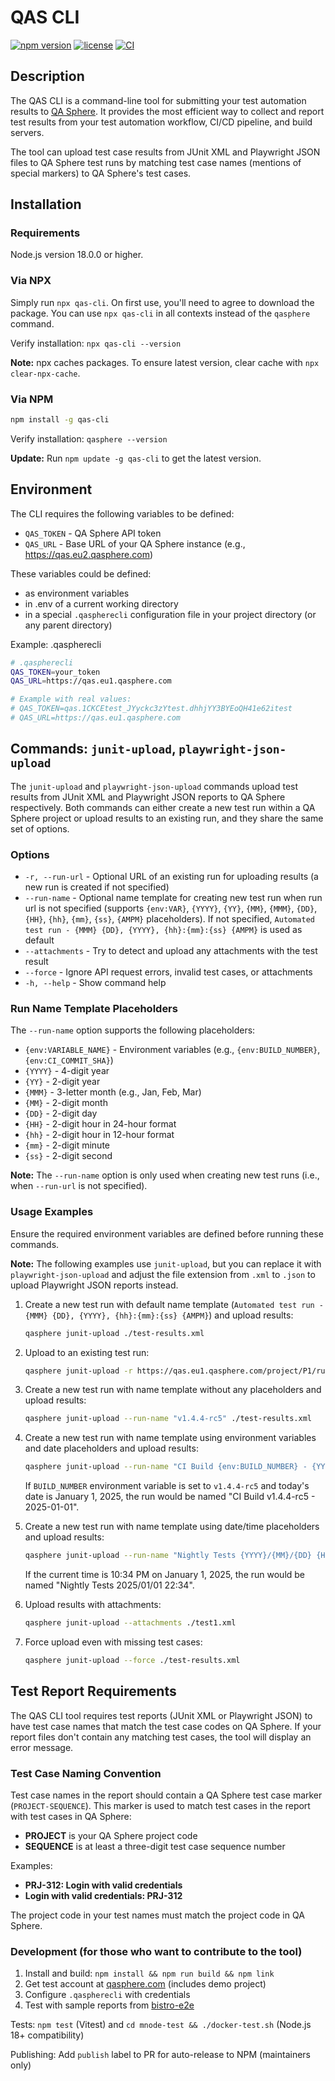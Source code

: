 # QAS CLI

[![npm version](https://img.shields.io/npm/v/qas-cli.svg)](https://www.npmjs.com/package/qas-cli)
[![license](https://img.shields.io/npm/l/qas-cli)](https://github.com/Hypersequent/qas-cli/blob/main/LICENSE)
[![CI](https://github.com/Hypersequent/qas-cli/actions/workflows/ci.yml/badge.svg)](https://github.com/Hypersequent/qas-cli/actions/workflows/ci.yml)

## Description

The QAS CLI is a command-line tool for submitting your test automation results to [QA Sphere](https://qasphere.com/). It provides the most efficient way to collect and report test results from your test automation workflow, CI/CD pipeline, and build servers.

The tool can upload test case results from JUnit XML and Playwright JSON files to QA Sphere test runs by matching test case names (mentions of special markers) to QA Sphere's test cases.

## Installation

### Requirements

Node.js version 18.0.0 or higher.

### Via NPX

Simply run `npx qas-cli`. On first use, you'll need to agree to download the package. You can use `npx qas-cli` in all contexts instead of the `qasphere` command.

Verify installation: `npx qas-cli --version`

**Note:** npx caches packages. To ensure latest version, clear cache with `npx clear-npx-cache`.

### Via NPM

```bash
npm install -g qas-cli
```

Verify installation: `qasphere --version`

**Update:** Run `npm update -g qas-cli` to get the latest version.

## Environment

The CLI requires the following variables to be defined:

- `QAS_TOKEN` - QA Sphere API token
- `QAS_URL` - Base URL of your QA Sphere instance (e.g., https://qas.eu2.qasphere.com)

These variables could be defined:
- as environment variables
- in .env of a current working directory
- in a special `.qaspherecli` configuration file in your project directory (or any parent directory)

Example: .qaspherecli
```sh
# .qaspherecli
QAS_TOKEN=your_token
QAS_URL=https://qas.eu1.qasphere.com

# Example with real values:
# QAS_TOKEN=qas.1CKCEtest_JYyckc3zYtest.dhhjYY3BYEoQH41e62itest
# QAS_URL=https://qas.eu1.qasphere.com
```


## Commands: `junit-upload`, `playwright-json-upload`

The `junit-upload` and `playwright-json-upload` commands upload test results from JUnit XML and Playwright JSON reports to QA Sphere respectively. Both commands can either create a new test run within a QA Sphere project or upload results to an existing run, and they share the same set of options.

### Options

- `-r, --run-url` - Optional URL of an existing run for uploading results (a new run is created if not specified)
- `--run-name` - Optional name template for creating new test run when run url is not specified (supports `{env:VAR}`, `{YYYY}`, `{YY}`, `{MM}`, `{MMM}`, `{DD}`, `{HH}`, `{hh}`, `{mm}`, `{ss}`, `{AMPM}` placeholders). If not specified, `Automated test run - {MMM} {DD}, {YYYY}, {hh}:{mm}:{ss} {AMPM}` is used as default
- `--attachments` - Try to detect and upload any attachments with the test result
- `--force` - Ignore API request errors, invalid test cases, or attachments
- `-h, --help` - Show command help

### Run Name Template Placeholders

The `--run-name` option supports the following placeholders:

- `{env:VARIABLE_NAME}` - Environment variables (e.g., `{env:BUILD_NUMBER}`, `{env:CI_COMMIT_SHA}`)
- `{YYYY}` - 4-digit year
- `{YY}` - 2-digit year
- `{MMM}` - 3-letter month (e.g., Jan, Feb, Mar)
- `{MM}` - 2-digit month
- `{DD}` - 2-digit day
- `{HH}` - 2-digit hour in 24-hour format
- `{hh}` - 2-digit hour in 12-hour format
- `{mm}` - 2-digit minute
- `{ss}` - 2-digit second

**Note:** The `--run-name` option is only used when creating new test runs (i.e., when `--run-url` is not specified).

### Usage Examples

Ensure the required environment variables are defined before running these commands.

**Note:** The following examples use `junit-upload`, but you can replace it with `playwright-json-upload` and adjust the file extension from `.xml` to `.json` to upload Playwright JSON reports instead.

1. Create a new test run with default name template (`Automated test run - {MMM} {DD}, {YYYY}, {hh}:{mm}:{ss} {AMPM}`) and upload results:
    ```bash
    qasphere junit-upload ./test-results.xml
    ```

2. Upload to an existing test run:
    ```bash
    qasphere junit-upload -r https://qas.eu1.qasphere.com/project/P1/run/23 ./test-results.xml
    ```

3. Create a new test run with name template without any placeholders and upload results:
    ```bash
    qasphere junit-upload --run-name "v1.4.4-rc5" ./test-results.xml
    ```

4. Create a new test run with name template using environment variables and date placeholders and upload results:
    ```bash
    qasphere junit-upload --run-name "CI Build {env:BUILD_NUMBER} - {YYYY}-{MM}-{DD}" ./test-results.xml
    ```
    If `BUILD_NUMBER` environment variable is set to `v1.4.4-rc5` and today's date is January 1, 2025, the run would be named "CI Build v1.4.4-rc5 - 2025-01-01".

5. Create a new test run with name template using date/time placeholders and upload results:
    ```bash
    qasphere junit-upload --run-name "Nightly Tests {YYYY}/{MM}/{DD} {HH}:{mm}" ./test-results.xml
    ```
    If the current time is 10:34 PM on January 1, 2025, the run would be named "Nightly Tests 2025/01/01 22:34".

6. Upload results with attachments:
    ```bash
    qasphere junit-upload --attachments ./test1.xml
    ```

7. Force upload even with missing test cases:
    ```bash
    qasphere junit-upload --force ./test-results.xml
    ```

## Test Report Requirements

The QAS CLI tool requires test reports (JUnit XML or Playwright JSON) to have test case names that match the test case codes on QA Sphere. If your report files don't contain any matching test cases, the tool will display an error message.

### Test Case Naming Convention

Test case names in the report should contain a QA Sphere test case marker (`PROJECT-SEQUENCE`). This marker is used to match test cases in the report with test cases in QA Sphere:

- **PROJECT** is your QA Sphere project code
- **SEQUENCE** is at least a three-digit test case sequence number

Examples:
- **PRJ-312: Login with valid credentials**
- **Login with valid credentials: PRJ-312**

The project code in your test names must match the project code in QA Sphere.

### Development (for those who want to contribute to the tool)

1. Install and build: `npm install && npm run build && npm link`
2. Get test account at [qasphere.com](https://qasphere.com/) (includes demo project)
3. Configure `.qaspherecli` with credentials
4. Test with sample reports from [bistro-e2e](https://github.com/Hypersequent/bistro-e2e)

Tests: `npm test` (Vitest) and `cd mnode-test && ./docker-test.sh` (Node.js 18+ compatibility)

Publishing: Add `publish` label to PR for auto-release to NPM (maintainers only)
